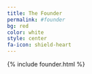 ```yaml
---
title: The Founder
permalink: #founder
bg: red
color: white
style: center
fa-icon: shield-heart
---
```


{% include founder.html %}

